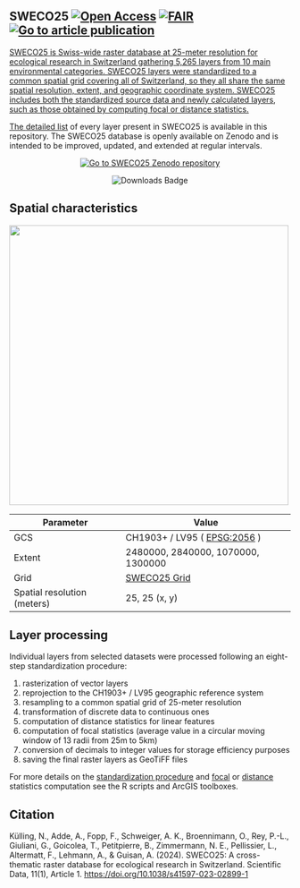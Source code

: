 ## SWECO25 <a href="https://"><img src="https://img.shields.io/static/v1?label=&message=Open+Access&color=#79C83D" alt="Open Access"></a> <a href="https://"><img src="https://img.shields.io/static/v1?label=&message=FAIR&color=black" alt="FAIR"></a> <a href="https://doi.org/10.1038/s41597-023-02899-1"><img src="https://img.shields.io/badge/DOI-10.1038/s41597.023.02899.1-blue" alt="Go to article publication">



SWECO25 is Swiss-wide raster database at 25-meter resolution for ecological research in Switzerland gathering 5,265 layers from 10 main environmental categories. SWECO25 layers were standardized to a common spatial grid covering all of Switzerland, so they all share the same spatial resolution, extent, and geographic coordinate system. SWECO25 includes both the standardized source data and newly calculated layers, such as those obtained by computing focal or distance statistics.

The [detailed list](https://github.com/NKulling/SWECO25/blob/main/data/SWECO25_datalayers_details.csv) of every layer present in SWECO25 is available in this repository. The SWECO25 database is openly available on Zenodo and is intended to be improved, updated, and extended at regular intervals.

<p align="center">
  <a href="https://zenodo.org/communities/sweco25/?page=1&size=20">
    <img src="https://custom-icon-badges.herokuapp.com/badge/-DOWNLOAD%20SWECO25-blue?style=for-the-badge&logo=download&logoColor=white" alt="Go to SWECO25 Zenodo repository">
  </a>
</p>

<p align='center'>
  <img src='https://img.shields.io/badge/Downloads-2415-blue' alt='Downloads Badge'>
</p>

## Spatial characteristics
<img src="https://github.com/NKulling/SWECO25/blob/main/figs/ch.png" data-canonical-src="https://github.com/NKulling/SWECO25/blob/main/figs/ch.png" width="500"  />

| Parameter  | Value |
| ------------- | ------------- |
| GCS                         | CH1903+ / LV95 ( [EPSG:2056](https://epsg.io/2056)   )          |
| Extent                      | 2480000, 2840000, 1070000, 1300000     |
| Grid                        | [SWECO25 Grid](https://github.com/NKulling/SWECO25/blob/main/data/SWECO25-standardgrid.tif)      |
| Spatial resolution (meters) | 25, 25  (x, y)                         |



## Layer processing

Individual layers from selected datasets were processed following an eight-step standardization procedure:

1. rasterization of vector layers
2. reprojection to the CH1903+ / LV95 geographic reference system
3. resampling to a common spatial grid of 25-meter resolution
4. transformation of discrete data to continuous ones
5. computation of  distance statistics for linear features
6. computation of focal statistics (average value in a  circular moving window of 13 radii from 25m to 5km)
7. conversion of decimals to integer values for storage efficiency purposes
8. saving the final raster layers as GeoTiFF files

For more details on the [standardization procedure](https://github.com/NKulling/SWECO25/tree/main/layer_standardization_example) and [focal](https://github.com/NKulling/SWECO25/tree/main/focal_statistics_toolbox) or [distance](https://github.com/NKulling/SWECO25/tree/main/distance_toolbox) statistics computation see the R scripts and ArcGIS toolboxes.


## Citation 

Külling, N., Adde, A., Fopp, F., Schweiger, A. K., Broennimann, O., Rey, P.-L., Giuliani, G., Goicolea, T., Petitpierre, B., Zimmermann, N. E., Pellissier, L., Altermatt, F., Lehmann, A., & Guisan, A. (2024). SWECO25: A cross-thematic raster database for ecological research in Switzerland. Scientific Data, 11(1), Article 1. https://doi.org/10.1038/s41597-023-02899-1

